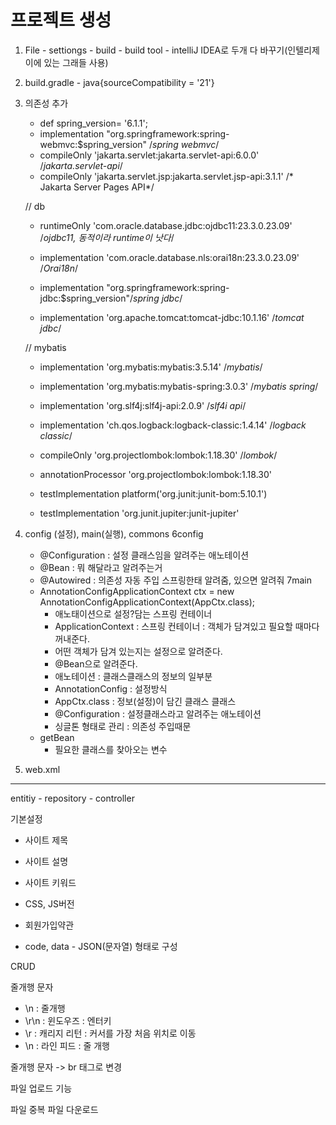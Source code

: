 # 프로젝트 생성

1. File - settiongs - build - build tool - intelliJ IDEA로 두개 다 바꾸기(인텔리제이에 있는 그래들 사용)
2. build.gradle - java{sourceCompatibility = '21'}
3. 의존성 추가
    - def spring_version= '6.1.1';
    - implementation "org.springframework:spring-webmvc:$spring_version" /*spring webmvc*/
    - compileOnly 'jakarta.servlet:jakarta.servlet-api:6.0.0' /*jakarta.servlet-api*/
    - compileOnly 'jakarta.servlet.jsp:jakarta.servlet.jsp-api:3.1.1' /* Jakarta Server Pages API*/

   // db
   - runtimeOnly 'com.oracle.database.jdbc:ojdbc11:23.3.0.23.09' /*ojdbc11, 동적이라 runtime이 낫다*/
   - implementation 'com.oracle.database.nls:orai18n:23.3.0.23.09' /*Orai18n*/

   - implementation "org.springframework:spring-jdbc:$spring_version"/*spring jdbc*/
   - implementation 'org.apache.tomcat:tomcat-jdbc:10.1.16' /*tomcat jdbc*/

   // mybatis
   - implementation 'org.mybatis:mybatis:3.5.14' /*mybatis*/
   - implementation 'org.mybatis:mybatis-spring:3.0.3' /*mybatis spring*/

   - implementation 'org.slf4j:slf4j-api:2.0.9' /*slf4i api*/
   - implementation 'ch.qos.logback:logback-classic:1.4.14' /*logback classic*/

   - compileOnly 'org.projectlombok:lombok:1.18.30' /*lombok*/
   - annotationProcessor 'org.projectlombok:lombok:1.18.30'

   - testImplementation platform('org.junit:junit-bom:5.10.1')
   - testImplementation 'org.junit.jupiter:junit-jupiter'
4. config (설정), main(실행), commons
6config 
   - @Configuration : 설정 클래스임을 알려주는 애노테이션
   - @Bean : 뭐 해달라고 알려주는거
   - @Autowired : 의존성 자동 주입 스프링한태 알려줌, 있으면 알려줘
7main
   - AnnotationConfigApplicationContext ctx = new AnnotationConfigApplicationContext(AppCtx.class);
     - 애노태이션으로 설정?담는 스프링 컨테이너
     - ApplicationContext : 스프링 컨테이너 : 객체가 담겨있고 필요할 때마다 꺼내준다.
     - 어떤 객체가 담겨 있는지는 설정으로 알려준다.
     - @Bean으로 알려준다.
     - 애노테이션 : 클래스클래스의 정보의 일부분
     - AnnotationConfig : 설정방식
     - AppCtx.class : 정보(설정)이 담긴 클래스 클래스
     - @Configuration : 설정클래스라고 알려주는 애노테이션
     - 싱글톤 형태로 관리 : 의존성 주입때문
   - getBean
     - 필요한 클래스를 찾아오는 변수
5. web.xml

---
entitiy - repository - controller   

기본설정
- 사이트 제목
- 사이트 설명
- 사이트 키워드
- CSS, JS버전
- 회원가입약관


- code, data - JSON(문자열) 형태로 구성

CRUD

줄개행 문자
- \n : 줄개행
- \r\n : 윈도우즈 : 엔터키
- \r : 캐리지 리턴  : 커서를 가장 처음 위치로 이동
- \n : 라인 피드 : 줄 개행

줄개행 문자 -> br 태그로 변경

파일 업로드 기능

파일 중복
    파일 다운로드
